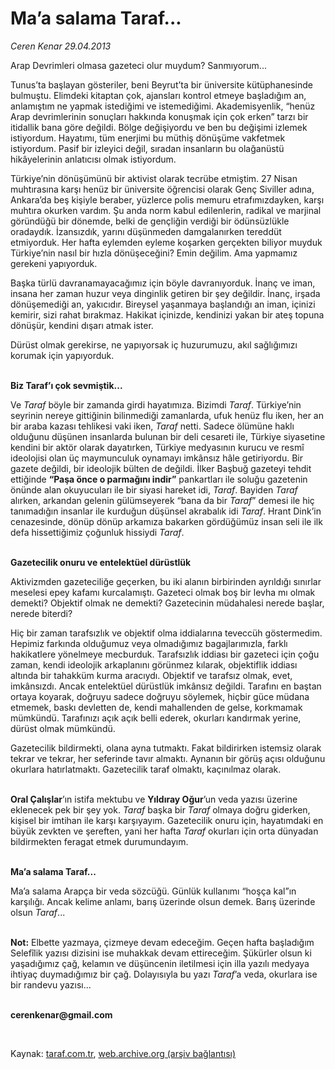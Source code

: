 # Ma’a salama Taraf...

*Ceren Kenar 29.04.2013*

<div class="yazi"><p>Arap Devrimleri olmasa gazeteci olur muydum? Sanmıyorum...</p>
<p>Tunus’ta başlayan gösteriler, beni Beyrut’ta bir üniversite kütüphanesinde bulmuştu. Elimdeki kitaptan çok, ajansları kontrol etmeye başladığım an, anlamıştım ne yapmak istediğimi ve istemediğimi. Akademisyenlik, “henüz Arap devrimlerinin sonuçları hakkında konuşmak için çok erken” tarzı bir itidallik bana göre değildi. Bölge değişiyordu ve ben bu değişimi izlemek istiyordum. Hayatımı, tüm enerjimi bu müthiş dönüşüme vakfetmek istiyordum. Pasif bir izleyici değil, sıradan insanların bu olağanüstü hikâyelerinin anlatıcısı olmak istiyordum. </p>
<p>Türkiye’nin dönüşümünü bir aktivist olarak tecrübe etmiştim. 27 Nisan muhtırasına karşı henüz bir üniversite öğrencisi olarak Genç Siviller adına, Ankara’da beş kişiyle beraber, yüzlerce polis memuru etrafımızdayken, karşı muhtıra okurken vardım. Şu anda norm kabul edilenlerin, radikal ve marjinal göründüğü bir dönemde, belki de gençliğin verdiği bir ödünsüzlükle oradaydık. İzansızdık, yarını düşünmeden damgalanırken tereddüt etmiyorduk. Her hafta eylemden eyleme koşarken gerçekten biliyor muyduk Türkiye’nin nasıl bir hızla dönüşeceğini? Emin değilim. Ama yapmamız gerekeni yapıyorduk. </p>
<p>Başka türlü davranamayacağımız için böyle davranıyorduk. İnanç ve iman, insana her zaman huzur veya dinginlik getiren bir şey değildir. İnanç, irşada dönüşemediği an, yakıcıdır. Bireysel yaşanmaya başlandığı an iman, içinizi kemirir, sizi rahat bırakmaz. Hakikat içinizde, kendinizi yakan bir ateş topuna dönüşür, kendini dışarı atmak ister. </p>
<p>Dürüst olmak gerekirse, ne yapıyorsak iç huzurumuzu, akıl sağlığımızı korumak için yapıyorduk. </p>
<p><b><br/>Biz Taraf’ı çok sevmiştik... </b></p>
<p>Ve <i>Taraf</i> böyle bir zamanda girdi hayatımıza. Bizimdi <i>Taraf</i>. Türkiye’nin seyrinin nereye gittiğinin bilinmediği zamanlarda, ufuk henüz flu iken, her an bir araba kazası tehlikesi vaki iken, <i>Taraf</i> netti. Sadece ölümüne haklı olduğunu düşünen insanlarda bulunan bir deli cesareti ile, Türkiye siyasetine kendini bir aktör olarak dayatırken, Türkiye medyasının kurucu ve resmî ideolojisi olan üç maymunculuk oynamayı imkânsız hâle getiriyordu. Bir gazete değildi, bir ideolojik bülten de değildi. İlker Başbuğ gazeteyi tehdit ettiğinde <b>“Paşa önce o parmağını indir”</b> pankartları ile soluğu gazetenin önünde alan okuyucuları ile bir siyasi hareket idi, <i>Taraf</i>. Bayiden <i>Taraf</i> alırken, arkandan gelenin gülümseyerek “bana da bir <i>Taraf</i>” demesi ile hiç tanımadığın insanlar ile kurduğun düşünsel akrabalık idi <i>Taraf</i>. Hrant Dink’in cenazesinde, dönüp dönüp arkamıza bakarken gördüğümüz insan seli ile ilk defa hissettiğimiz çoğunluk hissiydi <i>Taraf</i>. </p>
<p><b><br/>Gazetecilik onuru ve entelektüel dürüstlük </b></p>
<p>Aktivizmden gazeteciliğe geçerken, bu iki alanın birbirinden ayrıldığı sınırlar meselesi epey kafamı kurcalamıştı. Gazeteci olmak boş bir levha mı olmak demekti? Objektif olmak ne demekti? Gazetecinin müdahalesi nerede başlar, nerede biterdi?</p>
<p>Hiç bir zaman tarafsızlık ve objektif olma iddialarına teveccüh göstermedim. Hepimiz farkında olduğumuz veya olmadığımız bagajlarımızla, farklı hakikatlere yönelmeye mecburduk. Tarafsızlık iddiası bir gazeteci için çoğu zaman, kendi ideolojik arkaplanını görünmez kılarak, objektiflik iddiası altında bir tahakküm kurma aracıydı. Objektif ve tarafsız olmak, evet, imkânsızdı. Ancak entelektüel dürüstlük imkânsız değildi. Tarafını en baştan ortaya koyarak, doğruyu sadece doğruyu söylemek, hiçbir güce müdana etmemek, baskı devletten de, kendi mahallenden de gelse, korkmamak mümkündü. Tarafınızı açık açık belli ederek, okurları kandırmak yerine, dürüst olmak mümkündü. </p>
<p>Gazetecilik bildirmekti, olana ayna tutmaktı. Fakat bildirirken istemsiz olarak tekrar ve tekrar, her seferinde tavır almaktı. Aynanın bir görüş açısı olduğunu okurlara hatırlatmaktı. Gazetecilik taraf olmaktı, kaçınılmaz olarak. </p>
<p><b><br/>Oral Çalışlar</b>’ın istifa mektubu ve <b>Yıldıray Oğur</b>’un veda yazısı üzerine eklenecek pek bir şey yok. <i>Taraf</i> başka bir <i>Taraf</i> olmaya doğru giderken, kişisel bir imtihan ile karşı karşıyayım. Gazetecilik onuru için, hayatımdaki en büyük zevkten ve şereften, yani her hafta <i>Taraf</i> okurları için orta dünyadan bildirmekten feragat etmek durumundayım.</p>
<p><b><br/>Ma’a salama Taraf...</b></p>
<p>Ma’a salama Arapça bir veda sözcüğü. Günlük kullanımı “hoşça kal”ın karşılığı. Ancak kelime anlamı, barış üzerinde olsun demek. Barış üzerinde olsun <i>Taraf</i>...</p>
<p><b><br/>Not:</b> Elbette yazmaya, çizmeye devam edeceğim. Geçen hafta başladığım Selefîlik yazısı dizisini ise muhakkak devam ettireceğim. Şükürler olsun ki yaşadığımız çağ, kelamın ve düşüncenin iletilmesi için illa yazılı medyaya ihtiyaç duymadığımız bir çağ. Dolayısıyla bu yazı <i>Taraf</i>’a veda, okurlara ise bir randevu yazısı...</p><b>
<p><br/>cerenkenar@gmail.com</p>
<p></p></b> 
</div>

Kaynak: [taraf.com.tr](http://www.taraf.com.tr/ceren-kenar/makale-ma-a-salama-taraf.htm), [web.archive.org (arşiv bağlantısı)](http://web.archive.org/web/20131107102018/http://www.taraf.com.tr/ceren-kenar/makale-ma-a-salama-taraf.htm)
